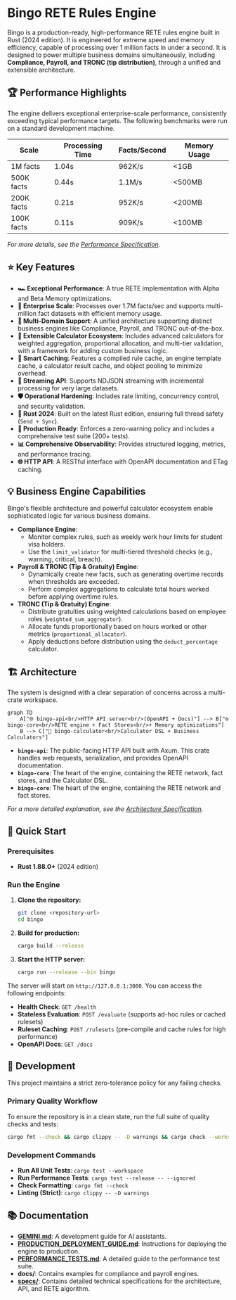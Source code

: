 # Bingo RETE Rules Engine

Bingo is a production-ready, high-performance RETE rules engine built in Rust (2024 edition). It is engineered for extreme speed and memory efficiency, capable of processing over 1 million facts in under a second. It is designed to power multiple business domains simultaneously, including **Compliance, Payroll, and TRONC (tip distribution)**, through a unified and extensible architecture.

## 🏆 Performance Highlights

The engine delivers exceptional enterprise-scale performance, consistently exceeding typical performance targets. The following benchmarks were run on a standard development machine.

| Scale | Processing Time | Facts/Second | Memory Usage |
|---|---|---|---|
| 1M facts | 1.04s | 962K/s | <1GB |
| 500K facts | 0.44s | 1.1M/s | <500MB |
| 200K facts | 0.21s | 952K/s | <200MB |
| 100K facts | 0.11s | 909K/s | <100MB |

*For more details, see the [Performance Specification](specs/performance.md).*

## ⭐ Key Features

- **🏎️ Exceptional Performance**: A true RETE implementation with Alpha and Beta Memory optimizations.
- **🚀 Enterprise Scale**: Processes over 1.7M facts/sec and supports multi-million fact datasets with efficient memory usage.
- **💼 Multi-Domain Support**: A unified architecture supporting distinct business engines like Compliance, Payroll, and TRONC out-of-the-box.
- **🔧 Extensible Calculator Ecosystem**: Includes advanced calculators for weighted aggregation, proportional allocation, and multi-tier validation, with a framework for adding custom business logic.
- **🧠 Smart Caching**: Features a compiled rule cache, an engine template cache, a calculator result cache, and object pooling to minimize overhead.
- **📡 Streaming API**: Supports NDJSON streaming with incremental processing for very large datasets.
- **🛡️ Operational Hardening**: Includes rate limiting, concurrency control, and security validation.
- **🦀 Rust 2024**: Built on the latest Rust edition, ensuring full thread safety (`Send + Sync`).
- **🎯 Production Ready**: Enforces a zero-warning policy and includes a comprehensive test suite (200+ tests).
- **📊 Comprehensive Observability**: Provides structured logging, metrics, and performance tracing.
- **🌐 HTTP API**: A RESTful interface with OpenAPI documentation and ETag caching.

## 💡 Business Engine Capabilities

Bingo's flexible architecture and powerful calculator ecosystem enable sophisticated logic for various business domains.

- **Compliance Engine**:
  - Monitor complex rules, such as weekly work hour limits for student visa holders.
  - Use the `limit_validator` for multi-tiered threshold checks (e.g., warning, critical, breach).
- **Payroll & TRONC (Tip & Gratuity) Engine**:
  - Dynamically create new facts, such as generating overtime records when thresholds are exceeded.
  - Perform complex aggregations to calculate total hours worked before applying overtime rules.
- **TRONC (Tip & Gratuity) Engine**:
  - Distribute gratuities using weighted calculations based on employee roles (`weighted_sum_aggregator`).
  - Allocate funds proportionally based on hours worked or other metrics (`proportional_allocator`).
  - Apply deductions before distribution using the `deduct_percentage` calculator.

## 🏗️ Architecture

The system is designed with a clear separation of concerns across a multi-crate workspace.

```mermaid
graph TD
    A["🌐 bingo-api<br/>HTTP API server<br/>(OpenAPI + Docs)"] --> B["⚙️ bingo-core<br/>RETE engine + Fact Stores<br/>+ Memory optimizations"]
    B --> C["🧮 bingo-calculator<br/>Calculator DSL + Business Calculators"]
```

- **`bingo-api`**: The public-facing HTTP API built with Axum. This crate handles web requests, serialization, and provides OpenAPI documentation.
- **`bingo-core`**: The heart of the engine, containing the RETE network, fact stores, and the Calculator DSL.
- **`bingo-core`**: The heart of the engine, containing the RETE network and fact stores.

*For a more detailed explanation, see the [Architecture Specification](specs/architecture.md).*

## 🚀 Quick Start

### Prerequisites
- **Rust 1.88.0+** (2024 edition)

### Run the Engine

1.  **Clone the repository:**
    ```bash
    git clone <repository-url>
    cd bingo
    ```

2.  **Build for production:**
    ```bash
    cargo build --release
    ```

3.  **Start the HTTP server:**
    ```bash
    cargo run --release --bin bingo
    ```

The server will start on `http://127.0.0.1:3000`. You can access the following endpoints:
- **Health Check**: `GET /health`
- **Stateless Evaluation**: `POST /evaluate` (supports ad-hoc rules or cached rulesets)
- **Ruleset Caching**: `POST /rulesets` (pre-compile and cache rules for high performance)
- **OpenAPI Docs**: `GET /docs`

## 🧪 Development

This project maintains a strict zero-tolerance policy for any failing checks.

### Primary Quality Workflow
To ensure the repository is in a clean state, run the full suite of quality checks and tests:
```bash
cargo fmt --check && cargo clippy -- -D warnings && cargo check --workspace && cargo test --workspace
```

### Development Commands
- **Run All Unit Tests**: `cargo test --workspace`
- **Run Performance Tests**: `cargo test --release -- --ignored`
- **Check Formatting**: `cargo fmt --check`
- **Linting (Strict)**: `cargo clippy -- -D warnings`

## 📚 Documentation

- **[GEMINI.md](GEMINI.md)**: A development guide for AI assistants.
- **[PRODUCTION_DEPLOYMENT_GUIDE.md](PRODUCTION_DEPLOYMENT_GUIDE.md)**: Instructions for deploying the engine to production.
- **[PERFORMANCE_TESTS.md](PERFORMANCE_TESTS.md)**: A detailed guide to the performance test suite.
- **docs/**: Contains examples for compliance and payroll engines.
- **[specs/](specs/)**: Contains detailed technical specifications for the architecture, API, and RETE algorithm.
